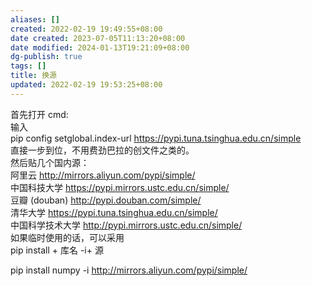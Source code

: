 ```yaml
---
aliases: []
created: 2022-02-19 19:49:55+08:00
date created: 2023-07-05T11:13:20+08:00
date modified: 2024-01-13T19:21:09+08:00
dg-publish: true
tags: []
title: 换源
updated: 2022-02-19 19:53:25+08:00
---
```


首先打开 cmd:  
输入  
pip config setglobal.index-url <https://pypi.tuna.tsinghua.edu.cn/simple>  
直接一步到位，不用费劲巴拉的创文件之类的。  
然后贴几个国内源：  
阿里云 <http://mirrors.aliyun.com/pypi/simple/>  
中国科技大学 <https://pypi.mirrors.ustc.edu.cn/simple/>  
豆瓣 (douban) <http://pypi.douban.com/simple/>  
清华大学 <https://pypi.tuna.tsinghua.edu.cn/simple/>  
中国科学技术大学 <http://pypi.mirrors.ustc.edu.cn/simple/>  
如果临时使用的话，可以采用  
pip install + 库名 -i+ 源

pip install numpy -i <http://mirrors.aliyun.com/pypi/simple/>